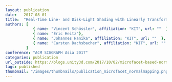 ```yaml
---
layout: publication
date:   2017-08-01
title:  "Real-Time Line- and Disk-Light Shading with Linearly Transformed Cosines"
authors: [			
            { name: "Vincent Schüssler", affiliation: "KIT", url: ""  },    
			{ name: "Eric Heitz"},			
            { name: "Johannes Hanika", affiliation: "KIT", url: ""  },           
            { name: "Carsten Dachsbacher", affiliation: "KIT", url: ""  },           
         ]
conference: "ACM SIGGRAPH Asia 2017"
categories: publication
url_outside: https://blogs.unity3d.com/2017/10/02/microfacet-based-normal-mapping-for-robust-monte-carlo-path-tracing/
tags: published
thumbnail: "/images/thumbnails/publication_microfacet_normalmapping.png"
---
```


